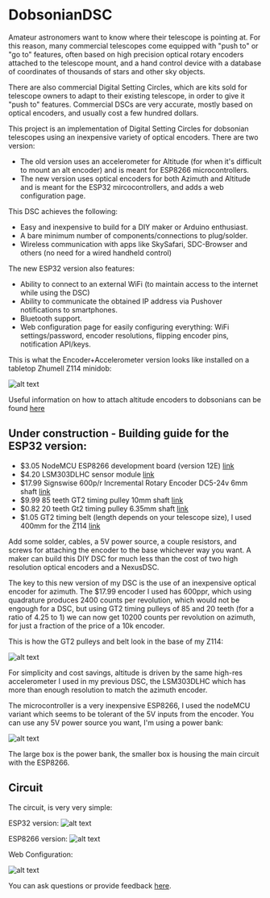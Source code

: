 # DobsonianDSC

Amateur astronomers want to know where their telescope is pointing at. For this reason, many commercial telescopes come equipped with "push to" or "go to" features, often based on high precision optical rotary encoders attached to the telescope mount, and a hand control device with a database of coordinates of thousands of stars and other sky objects.

There are also commercial Digital Setting Circles, which are kits sold for telescope owners to adapt to their existing telescope, in order to give it "push to" features. Commercial DSCs are very accurate, mostly based on optical encoders, and usually cost a few hundred dollars.

This project is an implementation of Digital Setting Circles for dobsonian telescopes using an inexpensive variety of optical encoders. There are two version:

* The old version uses an accelerometer for Altitude (for when it's difficult to mount an alt encoder) and is meant for ESP8266 microcontrollers.
* The new version uses optical encoders for both Azimuth and Altitude and is meant for the ESP32 mircocontrollers, and adds a web configuration page.

This DSC achieves the following:

* Easy and inexpensive to build for a DIY maker or Arduino enthusiast.
* A bare minimum number of components/connections to plug/solder.
* Wireless communication with apps like SkySafari, SDC-Browser and others (no need for a wired handheld control)

The new ESP32 version also features:
* Ability to connect to an external WiFi (to maintain access to the internet while using the DSC)
* Ability to communicate the obtained IP address via Pushover notifications to smartphones.
* Bluetooth support.
* Web configuration page for easily configuring everything: WiFi settings/password, encoder resolutions, flipping encoder pins, notification API/keys.

This is what the Encoder+Accelerometer version looks like installed on a tabletop Zhumell Z114 minidob:

![alt text](https://raw.githubusercontent.com/vlaate/DobsonianDSC/master/dobDSC-front.jpg "Finished look")

Useful information on how to attach altitude encoders to dobsonians can be found [here](https://www.cloudynights.com/topic/772803-how-to-attach-altitude-encoders-to-dobsonians/)


## Under construction - Building guide for the ESP32 version:

* $3.05 NodeMCU ESP8266 development board (version 12E) [link](https://www.aliexpress.com/item/1pcs-lot-NodeMcu-Lua-WIFI-Internet-of-Things-development-board-based-ESP8266-esp-12e-for-arduino/32775934156.html)
* $4.20 LSM303DLHC sensor module [link](https://www.aliexpress.com/item/1-pcs-GY-511-LSM303DLHC-Module-E-Compass-3-Axis-Accelerometer-3-Axis-Magnetometer-Module-Sensor/1956617486.html)
* $17.99 Signswise 600p/r Incremental Rotary Encoder DC5-24v 6mm shaft [link](https://www.amazon.com/gp/product/B00UTIFCVA)
* $9.99 85 teeth GT2 timing pulley 10mm shaft [link](https://www.aliexpress.com/item/POWGE-1pcs-85-Teeth-GT2-Timing-Pulley-Bore-5-6-35-8mm-for-width-6mm-GT2/32773386105.html)
* $0.82 20 teeth Gt2 timing pulley 6.35mm shaft [link](https://www.aliexpress.com/item/20tooth-Bore-6-35mm-GT2-Synchronous-Pulley-Aluminium-Timing-Gear-For-Width-6mm-Belt-3D-Printers/32808150854.html)
* $1.05 GT2 timing  belt (length depends on your telescope size), I used 400mm for the Z114 [link](https://www.aliexpress.com/item/Free-Shipping-3D-printer-belt-closed-loop-rubber-GT2-timing-belt-400-2GT-6-teeth-100/32477498985.html)

Add some solder, cables, a 5V power source, a couple resistors, and screws for attaching the encoder to the base whichever way you want. A maker can build this DIY DSC for much less than the cost of two high resolution optical encoders and a NexusDSC.

The key to this new version of my DSC is the use of an inexpensive optical encoder for azimuth. The $17.99 encoder I used has 600ppr, which using quadrature produces 2400 counts per revolution, which would not be engough for a DSC, but using GT2 timing pulleys of 85 and 20 teeth (for a ratio of 4.25 to 1) we can now get 10200 counts per revolution on azimuth, for just a fraction of the price of a 10k encoder. 

This is how the GT2 pulleys and belt look in the base of my Z114:

![alt text](https://github.com/vlaate/DobsonianDSC/blob/master/dobDSC-upclose.jpg "Pulleys")

For simplicity and cost savings, altitude is driven by the same high-res accelerometer I used in my previous DSC, the LSM303DLHC which has more than enough resolution to match the azimuth encoder.

The microcontroller is a very inexpensive ESP8266, I used the nodeMCU variant which seems to be tolerant of the 5V inputs from the encoder. You can use any 5V power source you want, I'm using a power bank:

![alt text](https://github.com/vlaate/DobsonianDSC/blob/master/dobDSC-back.jpg "Back")

The large box is the power bank, the smaller box is housing the main circuit with the ESP8266.

## Circuit

The circuit, is very very simple:

ESP32 version:
![alt text](https://github.com/vlaate/DobsonianDSC/blob/master/img/Circuit_ESP32S.png "ESP32 Circuit")

ESP8266 version:
![alt text](https://github.com/vlaate/DobsonianDSC/blob/master/encoder.png "ESP8266 Circuit")

Web Configuration:

![alt text](https://github.com/vlaate/DobsonianDSC/blob/master/img/webConfig_sm.png "Web Configuration")


You can ask questions or provide feedback [here](https://www.cloudynights.com/topic/589521-37-dobsonian-dsc-for-diy-makers/).
